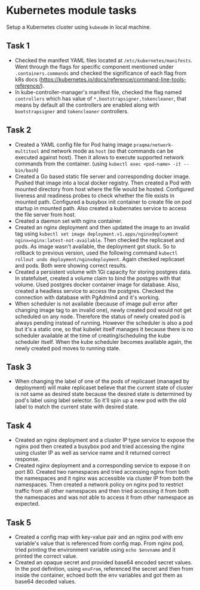 # Kubernetes module tasks

Setup a Kubernetes cluster using `kubeadm` in local machine.

## Task 1

- Checked the manifest YAML files located at `/etc/kubernetes/manifests`. Went through the flags for specific component mentioned under `.containers.commands` and checked the significance of each flag from k8s docs (https://kubernetes.io/docs/reference/command-line-tools-reference/).
- In kube-controller-manager's manifest file, checked the flag named `controllers` which has value of `*,bootstrapsigner,tokencleaner`, that means by default all the controllers are enabled along with `bootstrapsigner` and `tokencleaner` controllers.

## Task 2

- Created a YAML config file for Pod haing image `praqma/network-multitool` and network mode as `host` (so that commands can be executed against host). Then it allows to execute supported network commands from the container. (using `kubectl exec <pod-name> -it -- bin/bash`)
- Created a Go based static file server and corresponding docker image. Pushed that image into a local docker registry. Then created a Pod with mounted directory from host where the file would be hosted. Configured liveness and readiness probes to check whether the file exists in mounted path. Configured a busybox init container to create file on pod startup in mounted path. Also created a kubernates service to access the file server from host.
- Created a daemon set with nginx container.
- Created an nginx deployment and then updated the image to an invalid tag using `kubectl set image deployment.v1.apps/nginxdeployment nginx=nginx:latest-not-available`. Then checked the replicaset and pods. As image wasn't available, the deployment got stuck. So to rollback to previous version, used the following command `kubectl rollout undo deployment/nginxdeployment`. Again checked replicaset and pods. Both were showing correct results.
- Created a persistent volume with 1Gi capacity for storing postgres data. In statefulset, created a volume claim to bind the postgres with that volume. Used postgres docker container image for database. Also, created a headless service to access the postgres. Checked the connection with database with PgAdmin4 and it's working.
- When scheduler is not available (because of image pull error after changing image tag to an invalid one), newly created pod would not get scheduled on any node. Therefore the status of newly created pod is always pending instead of running. However the scheduler is also a pod but it's a static one, so that kubelet itself manages it because there is no scheduler available at the time of creating/scheduling the kube scheduler itself. When the kube scheduler becomes available again, the newly created pod moves to running state.

## Task 3

- When changing the label of one of the pods of replicaset (managed by deployment) will make replicaset believe that the current state of cluster is not same as desired state because the desired state is determined by pod's label using label selector. So it'll spin up a new pod with the old label to match the current state with desired state.

## Task 4

- Created an nginx deployment and a cluster IP type service to expose the nginx pod then created a busybox pod and tried accessing the nginx using cluster IP as well as service name and it returned correct response.
- Created nginx deployment and a corresponding service to expose it on port 80. Created two namespaces and tried accessing nginx from both the namespaces and it nginx was accessible via cluster IP from both the namespaces. Then created a network policy on nginx pod to restrict traffic from all other namespaces and then tried accessing it from both the namespaces and was not able to access it from other namespace as expected.

## Task 5

- Created a config map with key-value pair and an nginx pod with env variable's value that is referenced from config map. From nginx pod, tried printing the environment variable using `echo $envname` and it printed the correct value.
- Created an opaque secret and provided base64 encoded secret values. In the pod definition, using `envFrom`, referenced the secret and then from inside the container, echoed both the env variables and got them as base64 decoded values.
